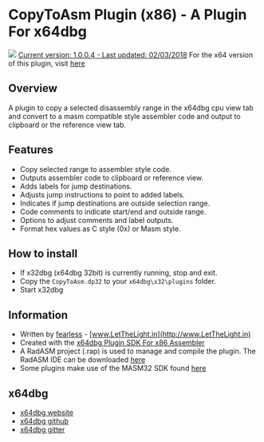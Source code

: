 # CopyToAsm Plugin (x86) - A Plugin For x64dbg

![](https://github.com/mrfearless/CopyToAsm-Plugin-x86/blob/master/images/copytoasmlogo.png) [Current version: 1.0.0.4 - Last updated: 02/03/2018](https://github.com/mrfearless/CopyToAsm-Plugin-x86/releases/latest) For the x64 version of this plugin, visit [here](https://github.com/mrfearless/CopyToAsm-Plugin-x64)

## Overview

A plugin to copy a selected disassembly range in the x64dbg cpu view tab and convert to a masm compatible style assembler code and output to clipboard or the reference view tab.

## Features

* Copy selected range to  assembler style code.
* Outputs assembler code to clipboard or reference view.
* Adds labels for jump destinations.
* Adjusts jump instructions to point to added labels.
* Indicates if jump destinations are outside selection range.
* Code comments to indicate start/end and outside range.
* Options to adjust comments and label outputs.
* Format hex values as C style (0x) or Masm style.

## How to install

* If x32dbg (x64dbg 32bit) is currently running, stop and exit.
* Copy the `CopyToAsm.dp32` to your `x64dbg\x32\plugins` folder.
* Start x32dbg

## Information

* Written by [fearless](https://github.com/mrfearless)  - [www.LetTheLight.in](http://www.LetTheLight.in)
* Created with the [x64dbg Plugin SDK For x86 Assembler](https://github.com/mrfearless/x64dbg-Plugin-SDK-For-x86-Assembler)
* A RadASM project (.rap) is used to manage and compile the plugin. The RadASM IDE can be downloaded [here](http://www.softpedia.com/get/Programming/File-Editors/RadASM.shtml)
* Some plugins make use of the MASM32 SDK found [here](http://www.masm32.com/masmdl.htm)

## x64dbg
* [x64dbg website](http://x64dbg.com)
* [x64dbg github](https://github.com/x64dbg/x64dbg)
* [x64dbg gitter](https://gitter.im/x64dbg/x64dbg)